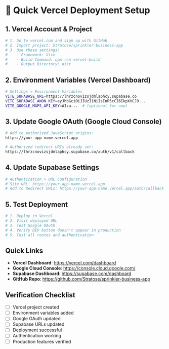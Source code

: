 # 🚀 Quick Vercel Deployment Setup

## 1. Vercel Account & Project

```bash
# 1. Go to vercel.com and sign up with GitHub
# 2. Import project: Stratose/sprinkler-business-app
# 3. Use these settings:
#    - Framework: Vite
#    - Build Command: npm run vercel-build
#    - Output Directory: dist
```

## 2. Environment Variables (Vercel Dashboard)

```bash
# Settings > Environment Variables
VITE_SUPABASE_URL=https://lhrzcnovizsjdmlaphcy.supabase.co
VITE_SUPABASE_ANON_KEY=eyJhbGciOiJIUzI1NiIsInR5cCI6IkpXVCJ9...
VITE_GOOGLE_MAPS_API_KEY=AIza...  # (optional for now)
```

## 3. Update Google OAuth (Google Cloud Console)

```bash
# Add to Authorized JavaScript origins:
https://your-app-name.vercel.app

# Authorized redirect URIs already set:
https://lhrzcnovizsjdmlaphcy.supabase.co/auth/v1/callback
```

## 4. Update Supabase Settings

```bash
# Authentication > URL Configuration
# Site URL: https://your-app-name.vercel.app
# Add to Redirect URLs: https://your-app-name.vercel.app/auth/callback
```

## 5. Test Deployment

```bash
# 1. Deploy in Vercel
# 2. Visit deployed URL
# 3. Test Google OAuth
# 4. Verify DEV button doesn't appear in production
# 5. Test all routes and authentication
```

## Quick Links

- **Vercel Dashboard**: https://vercel.com/dashboard
- **Google Cloud Console**: https://console.cloud.google.com/
- **Supabase Dashboard**: https://supabase.com/dashboard
- **GitHub Repo**: https://github.com/Stratose/sprinkler-business-app

## Verification Checklist

- [ ] Vercel project created
- [ ] Environment variables added
- [ ] Google OAuth updated
- [ ] Supabase URLs updated
- [ ] Deployment successful
- [ ] Authentication working
- [ ] Production features verified

